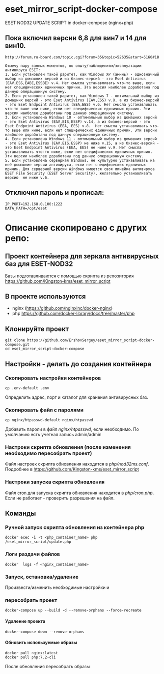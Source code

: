 # eset_mirror_script-docker-compose  
ESET NOD32 UPDATE SCRIPT in docker-compose (nginx+php)  

## Пока включил версии 6,8 для вин7 и 14 для вин10.
```
http://forum.ru-board.com/topic.cgi?forum=35&topic=52635&start=5160#18

Отмечу пару важных моментов, по опыту/наблюдениям/эксплуатации антивируса ESET:
1. Если установлен такой раритет, как Windows XP (аминь) - однозначный выбор из домашних версий и из бизнес-версий - это Eset Antivirus (EAV,ESS,EABE,ESSBE) v.4. Нет смысла устанавливать что-то выше, если нет специфических единичных причин. Эта версия наиболее доработана под данную операционную систему.
2. Если установлен такой раритет, как Windows 7 - оптимальный выбор из домашних версий - это Eset Antivirus (EAV,ESS) v.8, а из бизнес-версий - это Eset Endpoint Antivirus (EEA,EES) v.6. Нет смысла устанавливать что-то выше или ниже, если нет специфических единичных причин. Эти версии наиболее доработаны под данную операционную систему.
3. Если установлена Windows 10 - оптимальный выбор из домашних версий - это Eset Antivirus (EAV,EIS,ESSP) v.14, а из бизнес-версий - это Eset Endpoint Antivirus (EEA, EES) v.8.  Нет смысла устанавливать что-то выше или ниже, если нет специфических единичных причин. Эти версии наиболее доработаны под данную операционную систему.
4. Если установлена Windows 11 - оптимальный выбор из домашних версий - это Eset Antivirus (EAV,EIS,ESSP) не ниже v.15, а из бизнес-версий - это Eset Endpoint Antivirus (EEA, EES) не ниже v.9. Нет смысла устанавливать что-то ниже, если нет специфических единичных причин. Эти версии наиболее доработаны под данную операционную систему.
5. Если установлена серверная Windows, не культурно устанавливать на неё домашние версии антивируса, если нет специфических единичных причин. Для серверной версии Windows имеется своя линейка антивируса ESET File Security (ESET Server Security), желательно устанавливать версию  не ниже v.6.
```

## Отключил пароль и прописал:
```
IP_PORT=192.168.0.100:1222
DATA_PATH=/opt/eset
```


# Описание скопировано с других репо:

## Проект контейнера для зеркала антивирусных баз для ESET-NOD32
Базы подготавливаются с помощью скрипта из репозитория  
https://github.com/Kingston-kms/eset_mirror_script

## В проекте используются  
- nginx (https://github.com/nginxinc/docker-nginx)
- php https://github.com/docker-library/docs/tree/master/php

## Клонируйте проект
```
git clone https://github.com/ErshovSergey/eset_mirror_script-docker-compose.git
cd eset_mirror_script-docker-compose
```
## Настройки - делать до создания контейнера
### Скопировать настройки контейнеров
```
cp .env-default .env
```
Определить адрес, порт и каталог для хранения антивирусных баз.

### Скопировать файл с паролями
```
cp nginx/htpasswd-default nginx/htpasswd
```
Добавить пароли в файл *nginx/htpasswd*, если необходимо.
По умолчанию есть учетная запись admin/admin
### Настроки скрипта обновления (после изменения необходимо пересобрать проект)  
Файл настроек скрипта обновления находится в *php/nod32ms.conf*.  
Подробнее в https://github.com/Kingston-kms/eset_mirror_script  
### Настроки запуска скрипта обновления  
Файл cron для запуска скрипта обновления находится в *php/cron.php*.  
Если не работает - проверить разрешения на файл.

## Команды
### Ручной запуск скрипта обновления из контейнера **php**  
```
docker exec -i -t <php_container_name> php /eset_mirror_script/update.php
```
### Логи раздачи файлов 
```
docker  logs -f <nginx_container_name>
```
### Запуск, остановка/удаление  
Произвести/изменить необходимые настройки и 
###   пересобрать проект
```
docker-compose up --build -d --remove-orphans --force-recreate
```
#### Удаление проекта
```
docker-compose down --remove-orphans
```
#### Обновить используемые образы
```
docker pull nginx:latest
docker pull php:7.2-cli
```
После обновления пересобрать образы

